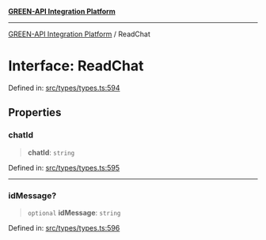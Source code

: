[**GREEN-API Integration Platform**](../README.md)

***

[GREEN-API Integration Platform](../globals.md) / ReadChat

# Interface: ReadChat

Defined in: [src/types/types.ts:594](https://github.com/green-api/greenapi-integration/blob/1e2009040b9fbee0c78f6935b3e8b1d1b6550313/src/types/types.ts#L594)

## Properties

### chatId

> **chatId**: `string`

Defined in: [src/types/types.ts:595](https://github.com/green-api/greenapi-integration/blob/1e2009040b9fbee0c78f6935b3e8b1d1b6550313/src/types/types.ts#L595)

***

### idMessage?

> `optional` **idMessage**: `string`

Defined in: [src/types/types.ts:596](https://github.com/green-api/greenapi-integration/blob/1e2009040b9fbee0c78f6935b3e8b1d1b6550313/src/types/types.ts#L596)
